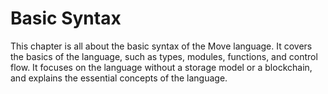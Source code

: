# Basic Syntax

This chapter is all about the basic syntax of the Move language. It covers the basics of the language, such as types, modules, functions, and control flow. It focuses on the language without a storage model or a blockchain, and explains the essential concepts of the language.
